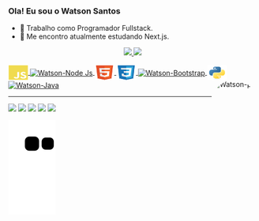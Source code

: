 ### Ola! Eu sou o Watson Santos 

- 🔭 Trabalho como Programador Fullstack.
- 🌱 Me encontro atualmente estudando Next.js.
<div align="center">
  <a href="https://github.com/WatsonSantos">
  <img height="180em" src="https://github-readme-stats.vercel.app/api?username=WatsonSantos&show_icons=true&theme=tokyonight&include_all_commits=true&count_private=true"/>
  <img height="180em" src="https://github-readme-stats.vercel.app/api/top-langs/?username=WatsonSantos&layout=compact&langs_count=7&theme=tokyonight"/>
</div> 
<div style="display: inline_block"><br>
  <img align="center" alt="Watson-Js" height="30" width="40" src="https://raw.githubusercontent.com/devicons/devicon/master/icons/javascript/javascript-plain.svg">
  <img align="center" alt="Watson-Node Js" height="30" width="40" src="https://cdn.jsdelivr.net/gh/devicons/devicon/icons/nodejs/nodejs-original.svg">
  <img align="center" alt="Watson-HTML" height="30" width="40" src="https://raw.githubusercontent.com/devicons/devicon/master/icons/html5/html5-original.svg">
  <img align="center" alt="Watson-CSS" height="30" width="40" src="https://raw.githubusercontent.com/devicons/devicon/master/icons/css3/css3-original.svg">
  <img align="center" alt="Watson-Bootstrap" height="30" width="40" src= "https://cdn.jsdelivr.net/gh/devicons/devicon/icons/bootstrap/bootstrap-original.svg">
  <img align="center" alt="Watson-Python" height="30" width="40" src="https://raw.githubusercontent.com/devicons/devicon/master/icons/python/python-original.svg">
  <img align="center" alt="Watson-Java" height="30" width="40" src="https://cdn.jsdelivr.net/gh/devicons/devicon/icons/java/java-original.svg">
  <img align="right" alt="Watson-pic" height="150" style="border-radius:50px;" src="https://cdn-icons-png.flaticon.com/512/1995/1995485.png">
  
</div>
<hr>
<div> 
  <a href="https://www.youtube.com/channel/UCPjNI45j4_tJukGcpksfY0w" target="_blank"><img src="https://img.shields.io/badge/YouTube-FF0000?style=for-the-badge&logo=youtube&logoColor=white" target="_blank"></a>
  <a href="https://www.instagram.com/watson_santos1/" target="_blank"><img src="https://img.shields.io/badge/-Instagram-%23E4405F?style=for-the-badge&logo=instagram&logoColor=white" target="_blank"></a> 
  <a href = "mailto:watsontavares72@gmail.com"><img src="https://img.shields.io/badge/-Gmail-%23333?style=for-the-badge&logo=gmail&logoColor=white" target="_blank"></a>
  <a href="https://www.linkedin.com/in/watson-santos-9684111b3/" target="_blank"><img src="https://img.shields.io/badge/-LinkedIn-%230077B5?style=for-the-badge&logo=linkedin&logoColor=white" target="_blank"></a> 
  <a href="https://www.facebook.com/watson.tavares.31/" target="_blank"><img src="https://img.shields.io/badge/Facebook-1877F2?style=for-the-badge&logo=facebook&logoColor=white" target="_blank"></a>
  
  ![Snake animation](https://github.com/WatsonSantos/WatsonSantos/blob/output/github-contribution-grid-snake.svg)
 
</div>
